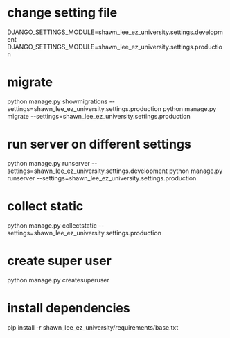 # change setting file

DJANGO_SETTINGS_MODULE=shawn_lee_ez_university.settings.development
DJANGO_SETTINGS_MODULE=shawn_lee_ez_university.settings.production

# migrate

python manage.py showmigrations --settings=shawn_lee_ez_university.settings.production
python manage.py migrate --settings=shawn_lee_ez_university.settings.production

# run server on different settings

python manage.py runserver --settings=shawn_lee_ez_university.settings.development
python manage.py runserver --settings=shawn_lee_ez_university.settings.production

# collect static
python manage.py collectstatic --settings=shawn_lee_ez_university.settings.production

# create super user
python manage.py createsuperuser

# install dependencies
pip install -r shawn_lee_ez_university/requirements/base.txt
